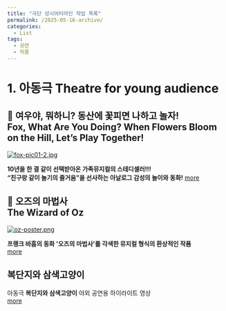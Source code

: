 ```yaml
---
title: "극단 성시어터라인 작업 목록"
permalink: /2025-05-16-archive/
categories:
  - List
tags:
  - 공연
  - 작품
---
```


# 1. 아동극 Theatre for young audience

## 🦊 여우야, 뭐하니? 동산에 꽃피면 나하고 놀자!<br>Fox, What Are You Doing? When Flowers Bloom on the Hill, Let’s Play Together!

[![fox-pic01-2.jpg](https://i.postimg.cc/bwXZftXW/fox-pic03.png)](https://postimg.cc/219CKJvq)


**10년을 한 결 같이 선택받아온 가족뮤지컬의 스테디셀러!!!<br>
“친구랑 같이 놀기의 즐거움”을 선사하는 아날로그 감성의 놀이와 동화!**<!-- 첫 번째 섹션 More 링크 -->
<a href="/2025-05-10-성시어터라인-작품-여우야" class="btn btn--primary">more</a>


## 🎃 오즈의 마법사<br>The Wizard of Oz

[![oz-poster.png](https://i.postimg.cc/y8X8qpy3/oz-poster.png)](https://postimg.cc/3kNTmB63)


**프랭크 바흠의 동화 '오즈의 마법사'를 각색한 뮤지컬 형식의 환상적인 작품**<br><!-- 두 번째 섹션 More 링크 --><a href="/2025-05-10-새-공연-오즈의-마법사" class="btn btn--primary">more</a>

## 복단지와 삼색고양이
아동극 **복단지와 삼색고양이** 야외 공연용 하이라이트 영상<br><!-- 두 번째 섹션 More 링크 --><a href="/2025-05-10-highlight-복단지" class="btn btn--primary">more</a>